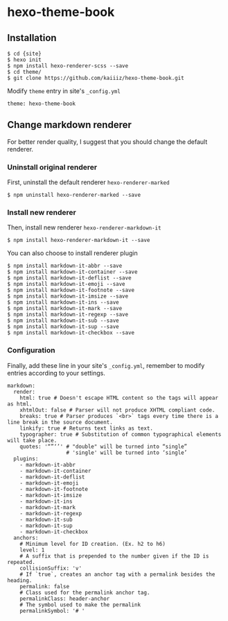 # hexo-theme-book

## Installation

```
$ cd {site}
$ hexo init
$ npm install hexo-renderer-scss --save
$ cd theme/
$ git clone https://github.com/kaiiiz/hexo-theme-book.git
```

Modify `theme` entry in site's `_config.yml`

```
theme: hexo-theme-book
```

## Change markdown renderer

For better render quality, I suggest that you should change the default renderer.

### Uninstall original renderer

First, uninstall the default renderer `hexo-renderer-marked`

```
$ npm uninstall hexo-renderer-marked --save
```

### Install new renderer

Then, install new renderer `hexo-renderer-markdown-it`

```
$ npm install hexo-renderer-markdown-it --save
```

You can also choose to install renderer plugin

```
$ npm install markdown-it-abbr --save
$ npm install markdown-it-container --save
$ npm install markdown-it-deflist --save
$ npm install markdown-it-emoji --save
$ npm install markdown-it-footnote --save
$ npm install markdown-it-imsize --save
$ npm install markdown-it-ins --save
$ npm install markdown-it-mark --save
$ npm install markdown-it-regexp --save
$ npm install markdown-it-sub --save
$ npm install markdown-it-sup --save
$ npm install markdown-it-checkbox --save
```

### Configuration

Finally, add these line in your site's `_config.yml`, remember to modify entries according to your settings.

```
markdown:
  render:
    html: true # Doesn't escape HTML content so the tags will appear as html.
    xhtmlOut: false # Parser will not produce XHTML compliant code.
    breaks: true # Parser produces `<br>` tags every time there is a line break in the source document.
    linkify: true # Returns text links as text.
    typographer: true # Substitution of common typographical elements will take place.
    quotes: '“”‘’' # "double" will be turned into “single”
                   # 'single' will be turned into ‘single’
  plugins:
    - markdown-it-abbr
    - markdown-it-container
    - markdown-it-deflist
    - markdown-it-emoji
    - markdown-it-footnote
    - markdown-it-imsize
    - markdown-it-ins
    - markdown-it-mark
    - markdown-it-regexp
    - markdown-it-sub
    - markdown-it-sup
    - markdown-it-checkbox
  anchors:
    # Minimum level for ID creation. (Ex. h2 to h6)
    level: 1
    # A suffix that is prepended to the number given if the ID is repeated.
    collisionSuffix: 'v'
    # If `true`, creates an anchor tag with a permalink besides the heading.
    permalink: false
    # Class used for the permalink anchor tag.
    permalinkClass: header-anchor
    # The symbol used to make the permalink
    permalinkSymbol: '# '
```

